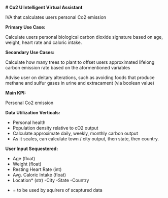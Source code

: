 **# Co2 U Intelligent Virtual Assistant**

IVA that calculates users personal Co2 emission

**Primary Use Case:**

Calculate users personal biological carbon dioxide signature based on age, weight, heart rate and caloric intake. 

**Secondary Use Cases:**

Calculate how many trees to plant to offset users approximated lifelong carbon emission rate based on the aformentioned variables 

Advise user on deitary alterations, such as avoiding foods that produce methane and sulfur gases in urine and extracament (via boolean value) 

**Main KPI:**

Personal Co2 emission 

**Data Utilization Verticals:**

- Personal health 
- Population density relative to cO2 output 
- Calculate approximate daily, weekly, monthly carbon output
- As it scales, can calculate town / city output, then state, then country.

**User Input Sequestered:**

- Age (float)
- Weight (float)
- Resting Heart Rate (int)
- Avg. Caloric Intake (float)
- Location* (str) 
      -City
      -State 
      -Country

 * = to be used by aquirers of scaptured data
